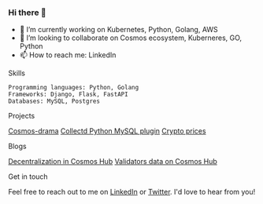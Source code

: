### Hi there 👋

- 🔭 I’m currently working on Kubernetes, Python, Golang, AWS
- 👯 I’m looking to collaborate on Cosmos ecosystem, Kuberneres, GO, Python
- 📫 How to reach me: LinkedIn

Skills

    Programming languages: Python, Golang
    Frameworks: Django, Flask, FastAPI
    Databases: MySQL, Postgres 

Projects

   [Cosmos-drama](https://github.com/CharlesJUDITH/cosmos-drama)
   [Collectd Python MySQL plugin](https://github.com/CharlesJUDITH/collectd-python-mysql)
   [Crypto prices](https://github.com/CharlesJUDITH/get-crypto-prices)

Blogs

   [Decentralization in Cosmos Hub](https://medium.com/@chuckfromtheblock/decentralization-in-cosmos-hub-9367431d7619)
   [Validators data on Cosmos Hub](https://medium.com/@chuckfromtheblock/validators-data-on-cosmos-hub-ec0aef5c6027)

Get in touch

Feel free to reach out to me on [LinkedIn](https://www.linkedin.com/in/charles-judith-572812188/) or [Twitter](https://www.linkedin.com/in/charles-judith-572812188/). I'd love to hear from you!
